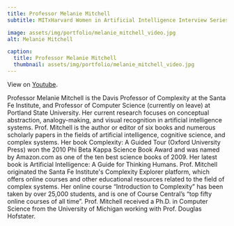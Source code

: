 ```yaml
---
title: Professor Melanie Mitchell
subtitle: MITxHarvard Women in Artificial Intelligence Interview Series with Professor Melanie Mitchell, interviewed by Katie Collins, MIT '21. 

image: assets/img/portfolio/melanie_mitchell_video.jpg
alt: Melanie Mitchell

caption:
  title: Professor Melanie Mitchell
  thumbnail: assets/img/portfolio/melanie_mitchell_video.jpg
---
```


View on [Youtube](https://www.youtube.com/watch?v=lJh5XpBYrNY).

Professor Melanie Mitchell is the Davis Professor of Complexity at the Santa Fe Institute, and Professor of Computer Science (currently on leave) at Portland State University. Her current research focuses on conceptual abstraction, analogy-making, and visual recognition in artificial intelligence systems. Prof. Mitchell is the author or editor of six books and numerous scholarly papers in the fields of artificial intelligence, cognitive science, and complex systems. Her book Complexity: A Guided Tour (Oxford University Press) won the 2010 Phi Beta Kappa Science Book Award and was named by Amazon.com as one of the ten best science books of 2009. Her latest book is Artificial Intelligence: A Guide for Thinking Humans. Prof. Mitchell originated the Santa Fe Institute's Complexity Explorer platform, which offers online courses and other educational resources related to the field of complex systems. Her online course “Introduction to Complexity” has been taken by over 25,000 students, and is one of Course Central’s “top fifty online courses of all time”. Prof. Mitchell received a Ph.D. in Computer Science from the University of Michigan working with Prof. Douglas Hofstater.

